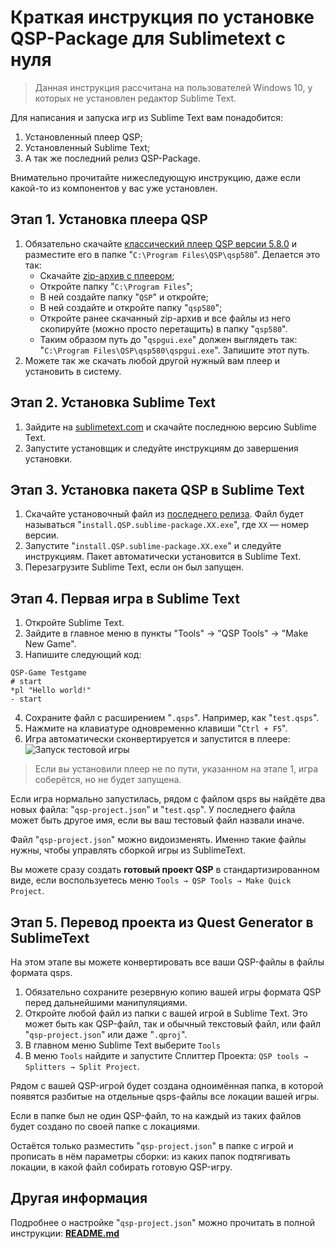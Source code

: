 # Краткая инструкция по установке QSP-Package для Sublimetext с нуля

> Данная инструкция расcчитана на пользователей Windows 10, у которых не установлен редактор Sublime Text.

Для написания и запуска игр из Sublime Text вам понадобится:

1. Установленный плеер QSP;
2. Установленный Sublime Text;
3. А так же последний релиз QSP-Package.

Внимательно прочитайте нижеследующую инструкцию, даже если какой-то из компонентов у вас уже установлен.
## Этап 1. Установка плеера QSP

1. Обязательно скачайте [классический плеер QSP версии 5.8.0](https://qsp.org/index.php?option=com_content&view=article&id=64&Itemid=87) и разместите его в папке "`C:\Program Files\QSP\qsp580`". Делается это так:
	* Скачайте [zip-архив с плеером](https://qsp.org/attachments/qsp580b7.zip);
	* Откройте папку "`C:\Program Files`";
	* В ней создайте папку "`QSP`" и откройте;
	* В ней создайте и откройте папку "`qsp580`";
	* Откройте ранее скачанный zip-архив и все файлы из него скопируйте (можно просто перетащить) в папку "`qsp580`".
	* Таким образом путь до "`qspgui.exe`" должен выглядеть так: "`C:\Program Files\QSP\qsp580\qspgui.exe`". Запишите этот путь.
2. Можете так же скачать любой другой нужный вам плеер и установить в систему.

## Этап 2. Установка Sublime Text

1. Зайдите на [sublimetext.com](https://www.sublimetext.com) и скачайте последнюю версию Sublime Text.
2. Запустите установщик и следуйте инструкциям до завершения установки.

## Этап 3. Установка пакета QSP в Sublime Text

1. Скачайте установочный файл из [последнего релиза](https://github.com/AleksVersus/JAD_for_QSP/releases). Файл будет называться "`install.QSP.sublime-package.XX.exe`", где `XX` — номер версии.
2. Запустите "`install.QSP.sublime-package.XX.exe`" и следуйте инструкциям. Пакет автоматически установится в Sublime Text.
3. Перезагрузите Sublime Text, если он был запущен.

## Этап 4. Первая игра в Sublime Text

1. Откройте Sublime Text.
2. Зайдите в главное меню в пункты "Tools" → "QSP Tools" → "Make New Game".
3. Напишите следующий код:
```qsp
QSP-Game Testgame
# start
*pl "Hello world!"
- start
```
4. Сохраните файл с расширением "`.qsps`". Например, как "`test.qsps`".
5. Нажмите на клавиатуре одновременно клавиши "`Ctrl + F5`".
6. Игра автоматически сконвертируется и запустится в плеере:<br>![Запуск тестовой игры](https://i.ibb.co/8M17bbZ/image.png)

> Если вы установили плеер не по пути, указанном на этапе 1, игра соберётся, но не будет запущена.

Если игра нормально запустилась, рядом с файлом qsps вы найдёте два новых файла: "`qsp-project.json`" и "`test.qsp`". У последнего файла может быть другое имя, если вы ваш тестовый файл назвали иначе.

Файл "`qsp-project.json`" можно видоизменять. Именно такие файлы нужны, чтобы управлять сборкой игры из SublimeText.

Вы можете сразу создать **готовый проект QSP** в стандартизированном виде, если воспользуетесь меню `Tools → QSP Tools → Make Quick Project`.

## Этап 5. Перевод проекта из Quest Generator в SublimeText

На этом этапе вы можете конвертировать все ваши QSP-файлы в файлы формата qsps.

1. Обязательно сохраните резервную копию вашей игры формата QSP перед дальнейшими манипуляциями.
2. Откройте любой файл из папки с вашей игрой в Sublime Text. Это может быть как QSP-файл, так и обычный текстовый файл, или файл "`qsp-project.json`" или даже "`.qproj`".
3. В главном меню Sublime Text выберите `Tools`
4. В меню `Tools` найдите и запустите Сплиттер Проекта: `QSP tools → Splitters → Split Project`.

Рядом с вашей QSP-игрой будет создана одноимённая папка, в которой появятся разбитые на отдельные qsps-файлы все локации вашей игры.

Если в папке был не один QSP-файл, то на каждый из таких файлов будет создано по своей папке с локациями.

Остаётся только разместить "`qsp-project.json`" в папке с игрой и прописать в нём параметры сборки: из каких папок подтягивать локации, в какой файл собирать готовую QSP-игру.
## Другая информация

Подробнее о настройке "`qsp-project.json`" можно прочитать в полной инструкции: [**README.md**](README.md)
